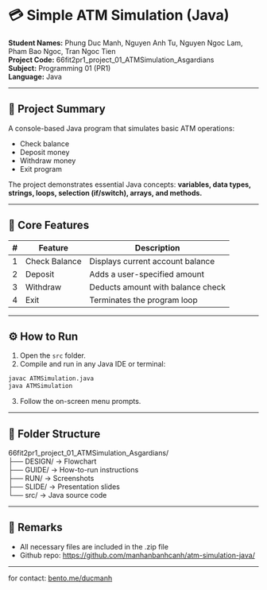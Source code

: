 # 💳 Simple ATM Simulation (Java)

**Student Names:** Phung Duc Manh, Nguyen Anh Tu, Nguyen Ngoc Lam, Pham Bao Ngoc, Tran Ngoc Tien  
**Project Code:** 66fit2pr1_project_01_ATMSimulation_Asgardians  
**Subject:** Programming 01 (PR1)  
**Language:** Java

---

## 📘 Project Summary
A console-based Java program that simulates basic ATM operations:
- Check balance
- Deposit money
- Withdraw money
- Exit program

The project demonstrates essential Java concepts:
**variables, data types, strings, loops, selection (if/switch), arrays, and methods.**

---

## 🧱 Core Features

| # | Feature | Description |
|---|----------|--------------|
| 1 | Check Balance | Displays current account balance |
| 2 | Deposit | Adds a user-specified amount |
| 3 | Withdraw | Deducts amount with balance check |
| 4 | Exit | Terminates the program loop |

---

## ⚙️ How to Run

1. Open the `src` folder.
2. Compile and run in any Java IDE or terminal:

```bash
javac ATMSimulation.java
java ATMSimulation
```
3. Follow the on-screen menu prompts.

---

## 🧩 Folder Structure
66fit2pr1_project_01_ATMSimulation_Asgardians/  
├── DESIGN/  → Flowchart  
├── GUIDE/   → How-to-run instructions  
├── RUN/     → Screenshots  
├── SLIDE/   → Presentation slides  
└── src/     → Java source code  

---

## 🪷 Remarks
- All necessary files are included in the .zip file
- Github repo: https://github.com/manhanbanhcanh/atm-simulation-java/

---
for contact: [bento.me/ducmanh](https://bento.me/ducmanh)


